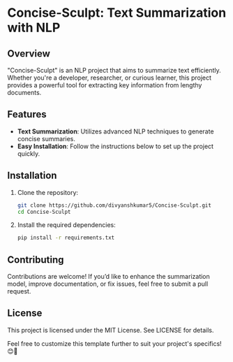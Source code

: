 # Concise-Sculpt: Text Summarization with NLP

## Overview
"Concise-Sculpt" is an NLP project that aims to summarize text efficiently. Whether you're a developer, researcher, or curious learner, this project provides a powerful tool for extracting key information from lengthy documents.

## Features
- **Text Summarization**: Utilizes advanced NLP techniques to generate concise summaries.
- **Easy Installation**: Follow the instructions below to set up the project quickly.

## Installation
1. Clone the repository:
   ```bash
   git clone https://github.com/divyanshkumar5/Concise-Sculpt.git
   cd Concise-Sculpt
2. Install the required dependencies:
   ```bash
   pip install -r requirements.txt

## Contributing
Contributions are welcome! If you’d like to enhance the summarization model, improve documentation, or fix issues, feel free to submit a pull request.

## License
This project is licensed under the MIT License. See LICENSE for details.

Feel free to customize this template further to suit your project's specifics! 😊🚀
